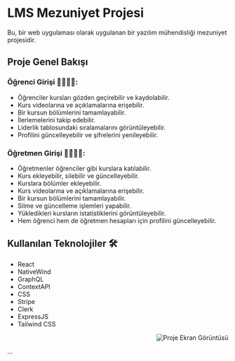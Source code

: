# LMS Mezuniyet Projesi

Bu, bir web uygulaması olarak uygulanan bir yazılım mühendisliği mezuniyet projesidir.

## Proje Genel Bakışı

### Öğrenci Girişi 👩‍🎓👨‍🎓:
- Öğrenciler kursları gözden geçirebilir ve kaydolabilir.
- Kurs videolarına ve açıklamalarına erişebilir.
- Bir kursun bölümlerini tamamlayabilir.
- İlerlemelerini takip edebilir.
- Liderlik tablosundaki sıralamalarını görüntüleyebilir.
- Profilini güncelleyebilir ve şifrelerini yenileyebilir.

### Öğretmen Girişi 👩‍🏫👨‍🏫:
- Öğretmenler öğrenciler gibi kurslara katılabilir.
- Kurs ekleyebilir, silebilir ve güncelleyebilir.
- Kurslara bölümler ekleyebilir.
- Kurs videolarına ve açıklamalarına erişebilir.
- Bir kursun bölümlerini tamamlayabilir.
- Silme ve güncelleme işlemleri yapabilir.
- Yükledikleri kursların istatistiklerini görüntüleyebilir.
- Hem öğrenci hem de öğretmen hesapları için profilini güncelleyebilir.

## Kullanılan Teknolojiler 🛠️
- React
- NativeWind
- GraphQL
- ContextAPI
- CSS
- Stripe
- Clerk
- ExpressJS
- Tailwind CSS

<!-- Resmi sağa hizala -->
<img align="right" src="resim/yolunu/proje-ekran-goruntusu.png" alt="Proje Ekran Görüntüsü">

<!-- Hizalamayı temizlemek için bir satır arası ekle -->
<br clear="right"/>

<!-- Ek içeriğinizi buraya ekleyin -->
...
